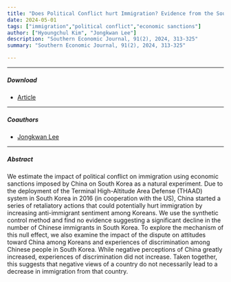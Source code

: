 ```yaml
---
title: "Does Political Conflict hurt Immigration? Evidence from the South Korea – China THAAD Dispute" 
date: 2024-05-01
tags: ["immigration","political conflict","economic sanctions"]
author: ["Hyoungchul Kim", "Jongkwan Lee"]
description: "Southern Economic Journal, 91(2), 2024, 313-325" 
summary: "Southern Economic Journal, 91(2), 2024, 313-325" 

---
```


---

##### Download

+ [Article](http://doi.org/10.1002/soej.12723)

---

##### Coauthors

+ [Jongkwan Lee](https://sites.google.com/site/kwanlee84/home?authuser=0)

---

##### Abstract

We estimate the impact of political conflict on immigration using economic sanctions imposed by China on South Korea as a natural experiment. Due to the deployment of the Terminal High-Altitude Area Defense (THAAD) system in South Korea in 2016 (in cooperation with the US), China started a series of retaliatory actions that could potentially hurt immigration by increasing anti-immigrant sentiment among Koreans. We use the synthetic control method and find no evidence suggesting a significant decline in the number of Chinese immigrants in South Korea. To explore the mechanism of this null effect, we also examine the impact of the dispute on attitudes toward China among Koreans and experiences of discrimination among Chinese people in South Korea. While negative perceptions of China greatly increased, experiences of discrimination did not increase. Taken together, this suggests that negative views of a country do not necessarily lead to a decrease in immigration from that country.

